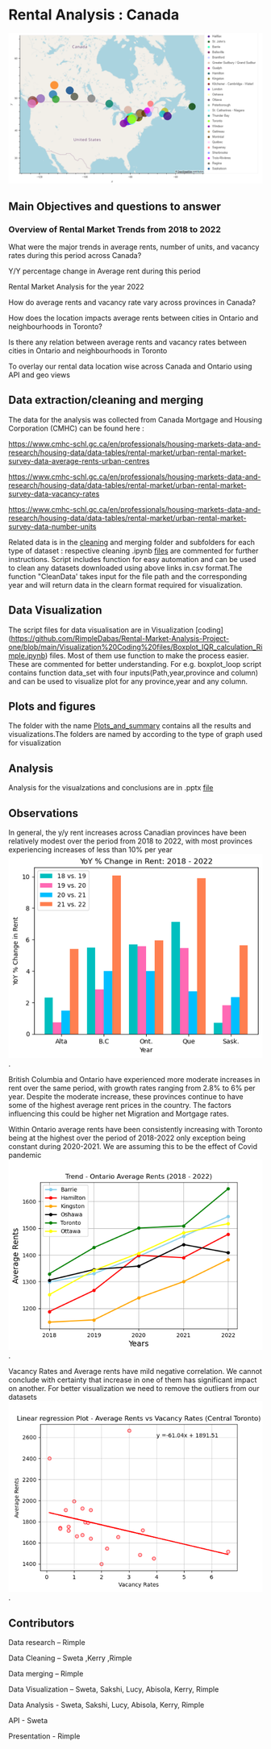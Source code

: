 # Rental Analysis : Canada

![Reference Image](/Plots_and_summary/Sweta_line_bar_API/Canada.png)

##  **Main Objectives and questions to answer**
### **Overview of Rental Market Trends from 2018 to 2022**

What were the major trends in average rents, number of units, and vacancy rates during this period across Canada?

Y/Y percentage change in Average rent during this period

Rental Market Analysis for the year 2022

How do average rents and vacancy rate vary across provinces in Canada?

How does the location impacts average rents between  cities in Ontario and neighbourhoods in Toronto?

Is there any  relation between average rents and vacancy rates between cities in Ontario and neighbourhoods in Toronto

To overlay our rental data location wise across Canada and Ontario using API and geo views

## **Data extraction/cleaning and merging**

The data for the analysis was collected from Canada Mortgage and Housing Corporation (CMHC) can be found here :

<https://www.cmhc-schl.gc.ca/en/professionals/housing-markets-data-and-research/housing-data/data-tables/rental-market/urban-rental-market-survey-data-average-rents-urban-centres>

<https://www.cmhc-schl.gc.ca/en/professionals/housing-markets-data-and-research/housing-data/data-tables/rental-market/urban-rental-market-survey-data-vacancy-rates>

<https://www.cmhc-schl.gc.ca/en/professionals/housing-markets-data-and-research/housing-data/data-tables/rental-market/urban-rental-market-survey-data-number-units>

Related data is in the [cleaning](https://github.com/RimpleDabas/Rental-Market-Analysis-Project-one/tree/main/Cleaning%20and%20merging%20coding%20files) and merging folder and subfolders for each type of dataset : respective cleaning .ipynb [files](https://github.com/RimpleDabas/Rental-Market-Analysis-Project-one/blob/main/Cleaning%20and%20merging%20coding%20files/Datasets%20Cleaned%20and%20original_Average%20rents/Average_rents_cleaned.ipynb) are commented for further instructions. Script includes function for easy automation and can be used to clean any datasets downloaded using above links in.csv format.The function "CleanData' takes input for the file path and the corresponding year and will return data in the clearn format required for visualization.

## **Data Visualization**

The script files for data visualisation are in Visualization [coding] (https://github.com/RimpleDabas/Rental-Market-Analysis-Project-one/blob/main/Visualization%20Coding%20files/Boxplot_IQR_calculation_Rimple.ipynb) files. Most of them use function to make the process easier. These are commented for better understanding. For e.g. boxplot_loop script contains function data_set with four inputs(Path,year,province and column) and can be used to visualize plot for any province,year and any column.

## **Plots and figures**

The folder with the name [Plots_and_summary](https://github.com/RimpleDabas/Rental-Market-Analysis-Project-one/tree/main/Plots_and_summary) contains all the results and visualizations.The folders are named by according to the type of graph used for visualization

## **Analysis**

Analysis for the visualzations and conclusions are in .pptx [file](https://github.com/RimpleDabas/Rental-Market-Analysis-Project-one/blob/main/Rental%20Analysis%20Project.pptx)

## **Observations**

In general, the y/y rent increases across  Canadian provinces have been relatively modest over the period from 2018 to 2022, with most provinces experiencing increases of less than 10% per year ![line graph](/Plots_and_summary/Lucy_Bar%20and%20line%20graphs/YOY%20average%20rent%20change.png).


British Columbia and Ontario have experienced more moderate increases in rent over the same period, with growth rates ranging from 2.8% to 6% per year. Despite the moderate increase, these provinces continue to have some of the highest average rent prices in the country. The factors influencing this could be higher net Migration and Mortgage rates.

Within Ontario average rents have been consistently increasing with Toronto being at the highest over the period of 2018-2022 only exception being constant during 2020-2021. We are assuming this to be the effect of Covid pandemic![Ontario](/Plots_and_summary/Rimple_box%20plots%20and%20linear%20regression/Line%20graphs/Average%20Rents%20trend%20Ont..png).

Vacancy Rates and Average rents have mild negative correlation. We cannot conclude with certainty that increase in one of them has significant impact on another. For better visualization we need to remove the outliers from our datasets![LR](/Plots_and_summary/Rimple_box%20plots%20and%20linear%20regression/Linear%20and%20scatter%20plots/Linear%20regression%20Plot%20-%20%20Average%20Rents%20vs%20Vacancy%20Rates%20(%20Central%20Toronto).png).


## **Contributors**
Data research – Rimple

Data Cleaning – Sweta ,Kerry ,Rimple

Data merging – Rimple

Data Visualization – Sweta, Sakshi, Lucy, Abisola, Kerry, Rimple

Data Analysis - Sweta, Sakshi, Lucy, Abisola, Kerry, Rimple

API - Sweta

Presentation - Rimple
